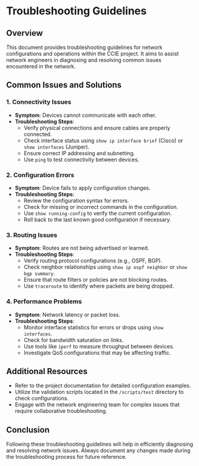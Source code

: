 # Troubleshooting Guidelines

## Overview
This document provides troubleshooting guidelines for network configurations and operations within the CCIE project. It aims to assist network engineers in diagnosing and resolving common issues encountered in the network.

## Common Issues and Solutions

### 1. Connectivity Issues
- **Symptom**: Devices cannot communicate with each other.
- **Troubleshooting Steps**:
  - Verify physical connections and ensure cables are properly connected.
  - Check interface status using `show ip interface brief` (Cisco) or `show interfaces` (Juniper).
  - Ensure correct IP addressing and subnetting.
  - Use `ping` to test connectivity between devices.

### 2. Configuration Errors
- **Symptom**: Device fails to apply configuration changes.
- **Troubleshooting Steps**:
  - Review the configuration syntax for errors.
  - Check for missing or incorrect commands in the configuration.
  - Use `show running-config` to verify the current configuration.
  - Roll back to the last known good configuration if necessary.

### 3. Routing Issues
- **Symptom**: Routes are not being advertised or learned.
- **Troubleshooting Steps**:
  - Verify routing protocol configurations (e.g., OSPF, BGP).
  - Check neighbor relationships using `show ip ospf neighbor` or `show bgp summary`.
  - Ensure that route filters or policies are not blocking routes.
  - Use `traceroute` to identify where packets are being dropped.

### 4. Performance Problems
- **Symptom**: Network latency or packet loss.
- **Troubleshooting Steps**:
  - Monitor interface statistics for errors or drops using `show interfaces`.
  - Check for bandwidth saturation on links.
  - Use tools like `iperf` to measure throughput between devices.
  - Investigate QoS configurations that may be affecting traffic.

## Additional Resources
- Refer to the project documentation for detailed configuration examples.
- Utilize the validation scripts located in the `/scripts/test` directory to check configurations.
- Engage with the network engineering team for complex issues that require collaborative troubleshooting.

## Conclusion
Following these troubleshooting guidelines will help in efficiently diagnosing and resolving network issues. Always document any changes made during the troubleshooting process for future reference.